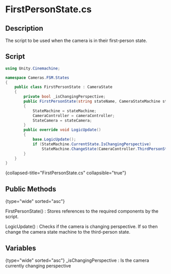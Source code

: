 # FirstPersonState.cs
<show-structure depth="2" />

## Description
The script to be used when the camera is in their first-person state.
## Script
```C#
using Unity.Cinemachine;

namespace Cameras.FSM.States
{
    public class FirstPersonState : CameraState
    {
        private bool _isChangingPerspective;
        public FirstPersonState(string stateName, CameraStateMachine stateMachine, CameraController cameraController, CinemachineCamera stateCamera) : base(stateMachine, cameraController, stateCamera)
        {
            StateMachine = stateMachine;
            CameraController = cameraController;
            StateCamera = stateCamera;
        }
        public override void LogicUpdate()
        {
            base.LogicUpdate();
            if (StateMachine.CurrentState.IsChangingPerspective)
                StateMachine.ChangeState(CameraController.ThirdPersonState);
        }
    }
}
```
{collapsed-title="FirstPersonState.cs" collapsible="true"}

## Public Methods
{type="wide" sorted="asc"}

FirstPersonState()
: Stores references to the required components by the script.

LogicUpdate()
: Checks if the camera is changing perspective.
If so then change the camera state machine to the third-person state.

## Variables
{type="wide" sorted="asc"}
_isChangingPerspective
: Is the camera currently changing perspective
